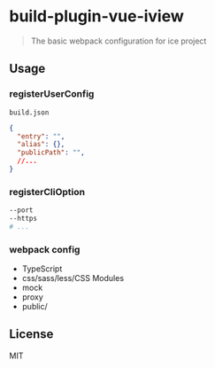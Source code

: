 # build-plugin-vue-iview

> The basic webpack configuration for ice project

## Usage

### registerUserConfig

`build.json`

```json
{
  "entry": "",
  "alias": {},
  "publicPath": "",
  //...
}
```

### registerCliOption

```bash
--port
--https
# ...
```

### webpack config

- TypeScript
- css/sass/less/CSS Modules
- mock
- proxy
- public/

## License

MIT
